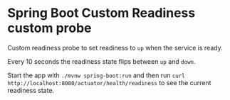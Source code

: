 # Spring Boot Custom Readiness custom probe

Custom readiness probe to set readiness to `up` when the service is ready.

Every 10 seconds the readiness state flips between `up` and `down`.

Start the app with `./mvnw spring-boot:run` and
then run `curl http://localhost:8080/actuator/health/readiness`
to see the current readiness state.
